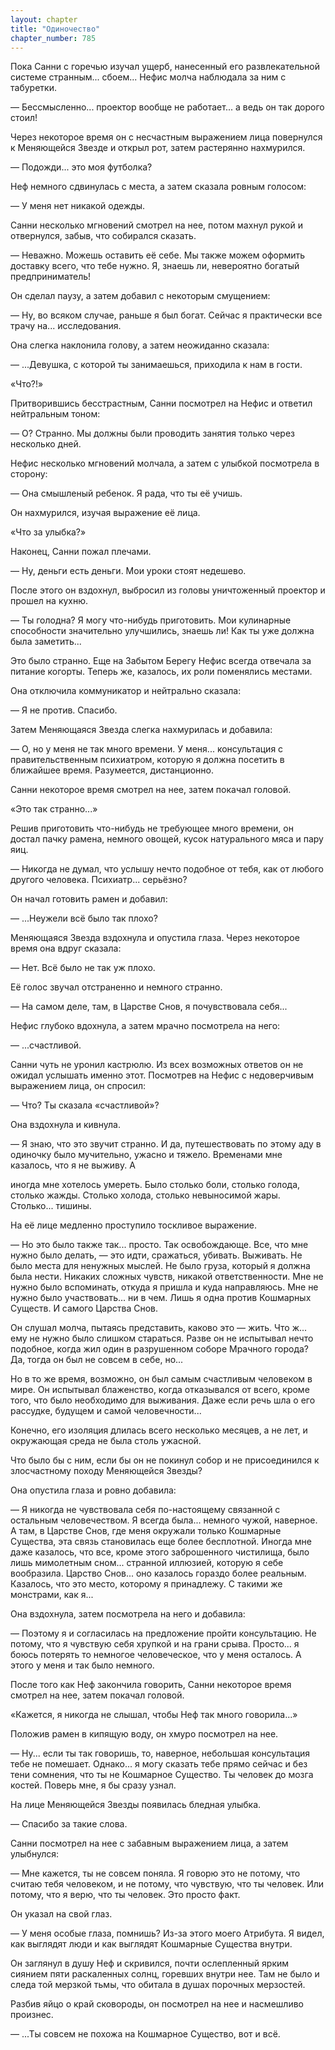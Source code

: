 ```yaml
---
layout: chapter
title: "Одиночество"
chapter_number: 785
---
```


Пока Санни с горечью изучал ущерб, нанесенный его развлекательной системе странным... сбоем... Нефис молча наблюдала за ним с табуретки.

— Бессмысленно... проектор вообще не работает... а ведь он так дорого стоил!

Через некоторое время он с несчастным выражением лица повернулся к Меняющейся Звезде и открыл рот, затем растерянно нахмурился.

— Подожди... это моя футболка?

Неф немного сдвинулась с места, а затем сказала ровным голосом:

— У меня нет никакой одежды.

Санни несколько мгновений смотрел на нее, потом махнул рукой и отвернулся, забыв, что собирался сказать.

— Неважно. Можешь оставить её себе. Мы также можем оформить доставку всего, что тебе нужно. Я, знаешь ли, невероятно богатый предприниматель!

Он сделал паузу, а затем добавил с некоторым смущением:

— Ну, во всяком случае, раньше я был богат. Сейчас я практически все трачу на... исследования.

Она слегка наклонила голову, а затем неожиданно сказала:

— ...Девушка, с которой ты занимаешься, приходила к нам в гости.

«Что?!»

Притворившись бесстрастным, Санни посмотрел на Нефис и ответил нейтральным тоном:

— О? Странно. Мы должны были проводить занятия только через несколько дней.

Нефис несколько мгновений молчала, а затем с улыбкой посмотрела в сторону:

— Она смышленый ребенок. Я рада, что ты её учишь.

Он нахмурился, изучая выражение её лица.

«Что за улыбка?»

Наконец, Санни пожал плечами.

— Ну, деньги есть деньги. Мои уроки стоят недешево.

После этого он вздохнул, выбросил из головы уничтоженный проектор и прошел на кухню.

— Ты голодна? Я могу что-нибудь приготовить. Мои кулинарные способности значительно улучшились, знаешь ли! Как ты уже должна была заметить...

Это было странно. Еще на Забытом Берегу Нефис всегда отвечала за питание когорты. Теперь же, казалось, их роли поменялись местами.

Она отключила коммуникатор и нейтрально сказала:

— Я не против. Спасибо.

Затем Меняющаяся Звезда слегка нахмурилась и добавила:

— О, но у меня не так много времени. У меня... консультация с правительственным психиатром, которую я должна посетить в ближайшее время. Разумеется, дистанционно.

Санни некоторое время смотрел на нее, затем покачал головой.

«Это так странно...»

Решив приготовить что-нибудь не требующее много времени, он достал пачку рамена, немного овощей, кусок натурального мяса и пару яиц.

— Никогда не думал, что услышу нечто подобное от тебя, как от любого другого человека. Психиатр... серьёзно?

Он начал готовить рамен и добавил:

— ...Неужели всё было так плохо?

Меняющаяся Звезда вздохнула и опустила глаза. Через некоторое время она вдруг сказала:

— Нет. Всё было не так уж плохо.

Её голос звучал отстраненно и немного странно.

— На самом деле, там, в Царстве Снов, я почувствовала себя...

Нефис глубоко вдохнула, а затем мрачно посмотрела на него:

— ...счастливой.

Санни чуть не уронил кастрюлю. Из всех возможных ответов он не ожидал услышать именно этот. Посмотрев на Нефис с недоверчивым выражением лица, он спросил:

— Что? Ты сказала «счастливой»?

Она вздохнула и кивнула.

— Я знаю, что это звучит странно. И да, путешествовать по этому аду в одиночку было мучительно, ужасно и тяжело. Временами мне казалось, что я не выживу. А

иногда мне хотелось умереть. Было столько боли, столько голода, столько жажды. Столько холода, столько невыносимой жары. Столько... тишины.

На её лице медленно проступило тоскливое выражение.

— Но это было также так... просто. Так освобождающе. Все, что мне нужно было делать, — это идти, сражаться, убивать. Выживать. Не было места для ненужных мыслей. Не было груза, который я должна была нести. Никаких сложных чувств, никакой ответственности. Мне не нужно было вспоминать, откуда я пришла и куда направляюсь. Мне не нужно было участвовать... ни в чем. Лишь я одна против Кошмарных Существ. И самого Царства Снов.

Он слушал молча, пытаясь представить, каково это — жить. Что ж... ему не нужно было слишком стараться. Разве он не испытывал нечто подобное, когда жил один в разрушенном соборе Мрачного города? Да, тогда он был не совсем в себе, но...

Но в то же время, возможно, он был самым счастливым человеком в мире. Он испытывал блаженство, когда отказывался от всего, кроме того, что было необходимо для выживания. Даже если речь шла о его рассудке, будущем и самой человечности...

Конечно, его изоляция длилась всего несколько месяцев, а не лет, и окружающая среда не была столь ужасной.

Что было бы с ним, если бы он не покинул собор и не присоединился к злосчастному походу Меняющейся Звезды?

Она опустила глаза и ровно добавила:

— Я никогда не чувствовала себя по-настоящему связанной с остальным человечеством. Я всегда была... немного чужой, наверное. А там, в Царстве Снов, где меня окружали только Кошмарные Существа, эта связь становилась еще более бесплотной. Иногда мне даже казалось, что все, кроме этого заброшенного чистилища, было лишь мимолетным сном... странной иллюзией, которую я себе вообразила. Царство Снов... оно казалось гораздо более реальным. Казалось, что это место, которому я принадлежу. С такими же монстрами, как я...

Она вздохнула, затем посмотрела на него и добавила:

— Поэтому я и согласилась на предложение пройти консультацию. Не потому, что я чувствую себя хрупкой и на грани срыва. Просто... я боюсь потерять то немногое человеческое, что у меня осталось. А этого у меня и так было немного.

После того как Неф закончила говорить, Санни некоторое время смотрел на нее, затем покачал головой.

«Кажется, я никогда не слышал, чтобы Неф так много говорила...»

Положив рамен в кипящую воду, он хмуро посмотрел на нее.

— Ну... если ты так говоришь, то, наверное, небольшая консультация тебе не помешает. Однако... я могу сказать тебе прямо сейчас и без тени сомнения, что ты не Кошмарное Существо. Ты человек до мозга костей. Поверь мне, я бы сразу узнал.

На лице Меняющейся Звезды появилась бледная улыбка.

— Спасибо за такие слова.

Санни посмотрел на нее с забавным выражением лица, а затем улыбнулся:

— Мне кажется, ты не совсем поняла. Я говорю это не потому, что считаю тебя человеком, и не потому, что чувствую, что ты человек. Или потому, что я верю, что ты человек. Это просто факт.

Он указал на свой глаз.

— У меня особые глаза, помнишь? Из-за этого моего Атрибута. Я видел, как выглядят люди и как выглядят Кошмарные Существа внутри.

Он заглянул в душу Неф и скривился, почти ослепленный ярким сиянием пяти раскаленных солнц, горевших внутри нее. Там не было и следа той мерзкой тьмы, что обитала в душах порочных мерзостей.

Разбив яйцо о край сковороды, он посмотрел на нее и насмешливо произнес.

— ...Ты совсем не похожа на Кошмарное Существо, вот и всё.
